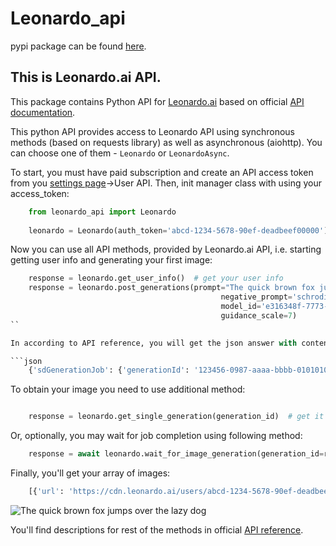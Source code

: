# Leonardo_api

pypi package can be found [here](https://pypi.org/project/leonardo_api/).

## This is Leonardo.ai API.

This package contains Python API for [Leonardo.ai](https://leonardo.ai/) based on official [API documentation](https://docs.leonardo.ai/reference).

This python API provides access to Leonardo API using synchronous methods (based on requests library) as well as asynchronous (aiohttp). You can choose one of them - `Leonardo` or `LeonardoAsync`.

To start, you must have paid subscription and create an API access token from you [settings page](https://app.leonardo.ai/settings)->User API. Then, init manager class with using your access_token:

```python
    from leonardo_api import Leonardo
    
    leonardo = Leonardo(auth_token='abcd-1234-5678-90ef-deadbeef00000')
```

Now you can use all API methods, provided by Leonardo.ai API, i.e. starting getting user info and generating your first image:

```python
    response = leonardo.get_user_info()  # get your user info
    response = leonardo.post_generations(prompt="The quick brown fox jumps over the lazy dog", num_images=1,
                                               negative_prompt='schrodinger cat paradox',
                                               model_id='e316348f-7773-490e-adcd-46757c738eb7', width=1024, height=768,
                                               guidance_scale=7)
``

In according to API reference, you will get the json answer with content about pending job like following:

```json
    {'sdGenerationJob': {'generationId': '123456-0987-aaaa-bbbb-01010101010'}}
```

To obtain your image you need to use additional method:

```python

    response = leonardo.get_single_generation(generation_id)  # get it using response['sdGenerationJob']['generationId']
```

Or, optionally, you may wait for job completion using following method:

```python
    response = await leonardo.wait_for_image_generation(generation_id=response['sdGenerationJob']['generationId'])
```

Finally, you'll get your array of images:

```python
    [{'url': 'https://cdn.leonardo.ai/users/abcd-1234-5678-90ef-deadbeef00000/generations/123456-0987-aaaa-bbbb-01010101010/Absolute_Reality_v16_The_quick_brown_fox_jumps_0.jpg', 'nsfw': False, 'id': 'aaaaaa-bbbb-cccc-dddd-ffffffffff', 'likeCount': 0, 'generated_image_variation_generics': []}]
```

![The quick brown fox jumps over the lazy dog](https://raw.githubusercontent.com/wwakabobik/leonardo_api/master/src/assets/fox.jpeg)

You'll find descriptions for rest of the methods in official [API reference](https://docs.leonardo.ai/reference).
